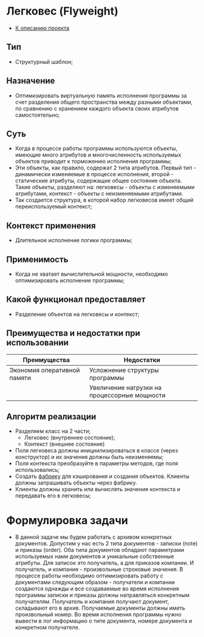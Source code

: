 # Легковес (Flyweight)
* [К описанию проекта](https://github.com/engine-it-in/java-design-patterns)

## Тип
* Структурный шаблон;

## Назначение
* Оптимизировать виртуальную память исполнения программы за счет разделения общего
пространства между разными объектами, по сравнению с хранением каждого объекта 
своих атрибутов самостоятельно;

## Суть
* Когда в процессе работы программы используются объекты, имеющие много атрибутов 
и многочисленность используемых объектов приводит к торможению исполнения программы; 
* Эти объекты, как правило, содержат 2 типа атрибутов. Первый тип - динамически 
изменяемые в процессе исполнения, второй - статические атрибуты, содержащие 
общее состояние объекта. Такие объекты, разделяют на: легковесы - объекты с изменяемыми
атрибутами, контекст - объекты с неизменяемыми атрибутами.
* Так создается структура, в которой набор легковесов имеет общий 
переиспользуемый контекст;

## Контекст применения
* Длительное исполнение логики программы;

## Применимость
* Когда не хватает вычислительной мощности, необходимо оптимизировать исполнение программы;

## Какой функционал предоставляет
* Разделение объектов на легковесы и контекст;
## Преимущества и недостатки при использовании

| Преимущества                | Недостатки                                   |
|-----------------------------|----------------------------------------------|
| Экономия оперативной памяти | Усложнение структуры программы               |
|                             | Увеличение нагрузки на процессорные мощности |

## Алгоритм реализации

* Разделяем класс на 2 части;
  * Легковес (внутреннее состояние);
  * Контекст (внешнее состояние)
* Поля легковеса должны инициилизироваться в 
классе (через конструктор) и их значения должны быть неизменяемы;
* Поля контекста преобразуйте в параметры методов, где поля использовались;
* Создать [фабрику](../../creating/factorymethod/README.md) для кэширования и создания
объектов. Клиенты должны запрашивать объекты через фабрику.
* Клиенты должны хранить или вычислять значения контекста и передавать его в легковесы;

# Формулировка задачи

* В данной задаче мы будем работать с архивом конкретных документов. Допустим у нас есть
2 типа документов - записки (note) и приказы (order). Оба типа документов обладают 
параметрами используемых нами документов и уникальные собственные атрибуты. Для записок
это получатель, а для приказов компании. И получатель, и компания - 
произвольные строковые значения. 
В процессе работы необходимо оптимизировать работу с документами следующим образом - 
получатели и компании создаются однажды и все создаваемые во время исполнения программы 
записки и приказы должны направляться конкретным получателям. Получатель и компания
получают документ, складывают его в архив. Получаемые документы должны иметь произвольный 
номер. Во время исполнения программы нужно вывести в лог информацию о типе документа,
номере документа и конкретном получателе.